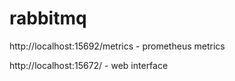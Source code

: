 # rabbitmq

http://localhost:15692/metrics - prometheus metrics

http://localhost:15672/ - web interface
